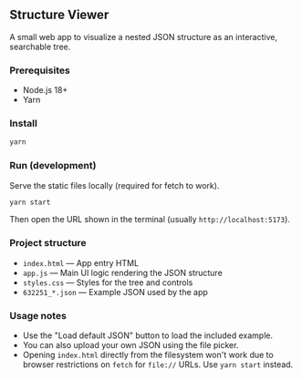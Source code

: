 ## Structure Viewer

A small web app to visualize a nested JSON structure as an interactive, searchable tree.

### Prerequisites
- Node.js 18+
- Yarn

### Install
```bash
yarn
```

### Run (development)
Serve the static files locally (required for fetch to work).
```bash
yarn start
```
Then open the URL shown in the terminal (usually `http://localhost:5173`).

### Project structure
- `index.html` — App entry HTML
- `app.js` — Main UI logic rendering the JSON structure
- `styles.css` — Styles for the tree and controls
- `632251_*.json` — Example JSON used by the app

### Usage notes
- Use the "Load default JSON" button to load the included example.
- You can also upload your own JSON using the file picker.
- Opening `index.html` directly from the filesystem won't work due to browser restrictions on `fetch` for `file://` URLs. Use `yarn start` instead.
